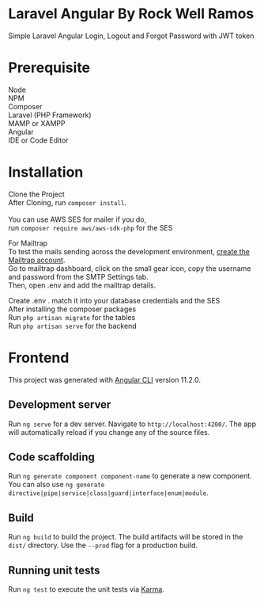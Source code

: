 # Laravel Angular By Rock Well Ramos
Simple Laravel Angular Login, Logout and Forgot Password with JWT token

# Prerequisite

Node<br />
NPM<br />
Composer<br />
Laravel (PHP Framework)<br />
MAMP or XAMPP<br />
Angular<br />
IDE or Code Editor

# Installation

Clone the Project<br />
After Cloning, run `composer install`.<br /><br />
You can use AWS SES for mailer if you do,<br />
run `composer require aws/aws-sdk-php` for the SES<br />

For Mailtrap<br />
To test the mails sending across the development environment, [create the Mailtrap account](https://mailtrap.io/).<br />
Go to mailtrap dashboard, click on the small gear icon, copy the username and password from the SMTP Settings tab.<br />
Then, open .env and add the mailtrap details.<br />

Create .env . match it into your database credentials and the SES<br />
After installing the composer packages<br />
Run `php artisan migrate` for the tables<br />
Run `php artisan serve` for the backend

# Frontend

This project was generated with [Angular CLI](https://github.com/angular/angular-cli) version 11.2.0.

## Development server

Run `ng serve` for a dev server. Navigate to `http://localhost:4200/`. The app will automatically reload if you change any of the source files.

## Code scaffolding

Run `ng generate component component-name` to generate a new component. You can also use `ng generate directive|pipe|service|class|guard|interface|enum|module`.

## Build

Run `ng build` to build the project. The build artifacts will be stored in the `dist/` directory. Use the `--prod` flag for a production build.

## Running unit tests

Run `ng test` to execute the unit tests via [Karma](https://karma-runner.github.io).

